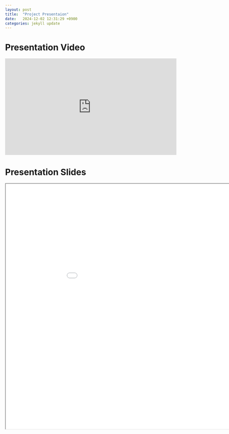 ```yaml
---
layout: post
title:  "Project Presentaion"
date:   2024-12-02 12:31:29 +0900
categories: jekyll update
---
```

# Presentation Video
<iframe width="560" height="315" src="https://www.youtube.com/embed/2lij78JxmS4" 
        title="YouTube video player" frameborder="0" 
        allow="accelerometer; autoplay; clipboard-write; encrypted-media; gyroscope; picture-in-picture" 
        allowfullscreen>
</iframe>

# Presentation Slides
<iframe src="chrome-extension://efaidnbmnnnibpcajpcglclefindmkaj/https://drive.usercontent.google.com/download?id=1cLwQDYL9cbnm9-LmFJoGzgZZhKuac3ps&authuser=0&acrobatPromotionSource=GoogleDriveNativeView" width="1000" height="800"></iframe>

